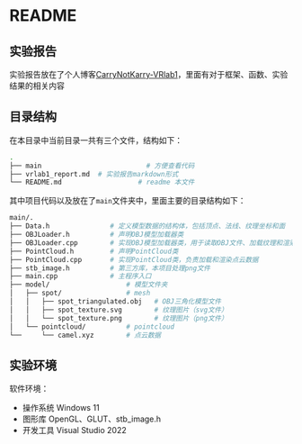 # README

## 实验报告
实验报告放在了个人博客[CarryNotKarry-VRlab1](https://carrynotkarry.com/research/vtlab1/)，里面有对于框架、函数、实验结果的相关内容

## 目录结构

在本目录中当前目录一共有三个文件，结构如下：

```bash
.
├── main 						  # 方便查看代码
├── vrlab1_report.md  # 实验报告markdown形式
└── README.md					# readme 本文件
```

其中项目代码以及放在了`main`文件夹中，里面主要的目录结构如下：

```bash
main/.
├── Data.h               # 定义模型数据的结构体，包括顶点、法线、纹理坐标和面
├── OBJLoader.h          # 声明OBJ模型加载器类
├── OBJLoader.cpp        # 实现OBJ模型加载器类，用于读取OBJ文件、加载纹理和渲染模型
├── PointCloud.h         # 声明PointCloud类
├── PointCloud.cpp       # 实现PointCloud类，负责加载和渲染点云数据
├── stb_image.h          # 第三方库，本项目处理png文件
├── main.cpp             # 主程序入口
├── model/                   # 模型文件夹
│   ├── spot/                # mesh
│   │   ├── spot_triangulated.obj   # OBJ三角化模型文件
│   │   ├── spot_texture.svg   		# 纹理图片（svg文件）
│   │   └── spot_texture.png        # 纹理图片（png文件）
│   └── pointcloud/          # pointcloud
└──     └── camel.xyz        # 点云数据
```

## 实验环境

软件环境：

- 操作系统 Windows 11
- 图形库 OpenGL、GLUT、stb_image.h
- 开发工具 Visual Studio 2022
